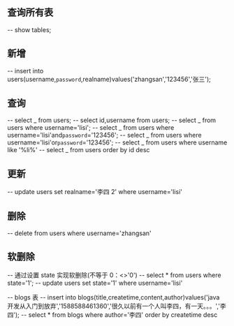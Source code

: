 ## 查询所有表

-- show tables;

## 新增

-- insert into users(username,`password`,realname)values('zhangsan','123456','张三');

## 查询

-- select _ from users;
-- select id,username from users;
-- select _ from users where username='lisi';
-- select _ from users where username='lisi'and`password`='123456';
-- select _ from users where username='lisi'or`password`='123456';
-- select _ from users where username like '%li%'
-- select _ from users order by id desc

## 更新

-- update users set realname='李四 2' where username='lisi'

## 删除

-- delete from users where username='zhangsan'

## 软删除

-- 通过设置 state 实现软删除(不等于 0：<>'0')
-- select \* from users where state='1';
-- update users set state='1' where username='lisi'

-- blogs 表
-- insert into blogs(title,createtime,content,author)values('java 开发从入门到放弃','1588588461360','很久以前有一个人叫李四，有一天。。。','李四');
-- select \* from blogs where author='李四' order by createtime desc
